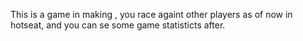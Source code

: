 This is a game in making , you race againt other players as of now in hotseat, and you can se some game statisticts after.
